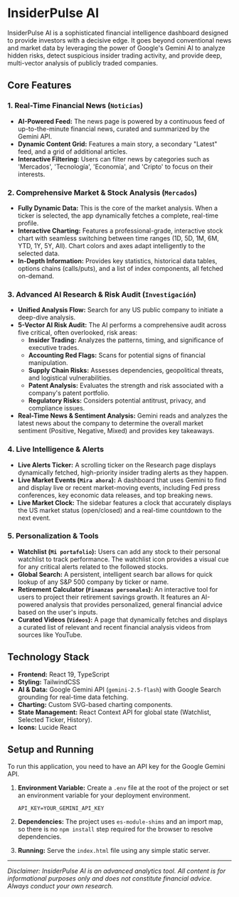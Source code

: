 # InsiderPulse AI

InsiderPulse AI is a sophisticated financial intelligence dashboard designed to provide investors with a decisive edge. It goes beyond conventional news and market data by leveraging the power of Google's Gemini AI to analyze hidden risks, detect suspicious insider trading activity, and provide deep, multi-vector analysis of publicly traded companies.

## Core Features

### 1. Real-Time Financial News (`Noticias`)
- **AI-Powered Feed:** The news page is powered by a continuous feed of up-to-the-minute financial news, curated and summarized by the Gemini API.
- **Dynamic Content Grid:** Features a main story, a secondary "Latest" feed, and a grid of additional articles.
- **Interactive Filtering:** Users can filter news by categories such as 'Mercados', 'Tecnología', 'Economía', and 'Cripto' to focus on their interests.

### 2. Comprehensive Market & Stock Analysis (`Mercados`)
- **Fully Dynamic Data:** This is the core of the market analysis. When a ticker is selected, the app dynamically fetches a complete, real-time profile.
- **Interactive Charting:** Features a professional-grade, interactive stock chart with seamless switching between time ranges (1D, 5D, 1M, 6M, YTD, 1Y, 5Y, All). Chart colors and axes adapt intelligently to the selected data.
- **In-Depth Information:** Provides key statistics, historical data tables, options chains (calls/puts), and a list of index components, all fetched on-demand.

### 3. Advanced AI Research & Risk Audit (`Investigación`)
- **Unified Analysis Flow:** Search for any US public company to initiate a deep-dive analysis.
- **5-Vector AI Risk Audit:** The AI performs a comprehensive audit across five critical, often overlooked, risk areas:
    - **Insider Trading:** Analyzes the patterns, timing, and significance of executive trades.
    - **Accounting Red Flags:** Scans for potential signs of financial manipulation.
    - **Supply Chain Risks:** Assesses dependencies, geopolitical threats, and logistical vulnerabilities.
    - **Patent Analysis:** Evaluates the strength and risk associated with a company's patent portfolio.
    - **Regulatory Risks:** Considers potential antitrust, privacy, and compliance issues.
- **Real-Time News & Sentiment Analysis:** Gemini reads and analyzes the latest news about the company to determine the overall market sentiment (Positive, Negative, Mixed) and provides key takeaways.

### 4. Live Intelligence & Alerts
- **Live Alerts Ticker:** A scrolling ticker on the Research page displays dynamically fetched, high-priority insider trading alerts as they happen.
- **Live Market Events (`Mira ahora`):** A dashboard that uses Gemini to find and display live or recent market-moving events, including Fed press conferences, key economic data releases, and top breaking news.
- **Live Market Clock:** The sidebar features a clock that accurately displays the US market status (open/closed) and a real-time countdown to the next event.

### 5. Personalization & Tools
- **Watchlist (`Mi portafolio`):** Users can add any stock to their personal watchlist to track performance. The watchlist icon provides a visual cue for any critical alerts related to the followed stocks.
- **Global Search:** A persistent, intelligent search bar allows for quick lookup of any S&P 500 company by ticker or name.
- **Retirement Calculator (`Finanzas personales`):** An interactive tool for users to project their retirement savings growth. It features an AI-powered analysis that provides personalized, general financial advice based on the user's inputs.
- **Curated Videos (`Videos`):** A page that dynamically fetches and displays a curated list of relevant and recent financial analysis videos from sources like YouTube.

## Technology Stack

- **Frontend:** React 19, TypeScript
- **Styling:** TailwindCSS
- **AI & Data:** Google Gemini API (`gemini-2.5-flash`) with Google Search grounding for real-time data fetching.
- **Charting:** Custom SVG-based charting components.
- **State Management:** React Context API for global state (Watchlist, Selected Ticker, History).
- **Icons:** Lucide React

## Setup and Running

To run this application, you need to have an API key for the Google Gemini API.

1.  **Environment Variable:** Create a `.env` file at the root of the project or set an environment variable for your deployment environment.
    ```
    API_KEY=YOUR_GEMINI_API_KEY
    ```

2.  **Dependencies:** The project uses `es-module-shims` and an import map, so there is no `npm install` step required for the browser to resolve dependencies.

3.  **Running:** Serve the `index.html` file using any simple static server.

---
*Disclaimer: InsiderPulse AI is an advanced analytics tool. All content is for informational purposes only and does not constitute financial advice. Always conduct your own research.*
